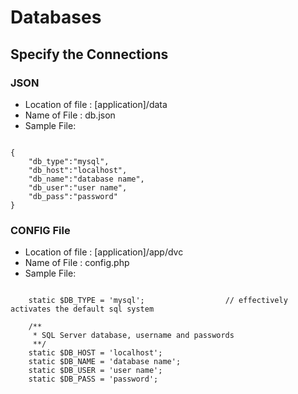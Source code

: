 # Databases

## Specify the Connections
### JSON

- Location of file : [application]/data
- Name of File : db.json
- Sample File:
<pre><code>
{
	"db_type":"mysql",
	"db_host":"localhost",
	"db_name":"database name",
	"db_user":"user name",
	"db_pass":"password"
}
</code></pre>

### CONFIG File

- Location of file : [application]/app/dvc
- Name of File : config.php
- Sample File:
<pre><code>
	static $DB_TYPE = 'mysql';					// effectively activates the default sql system

	/**
	 * SQL Server database, username and passwords
	 **/
	static $DB_HOST = 'localhost';
	static $DB_NAME = 'database name';
	static $DB_USER = 'user name';
	static $DB_PASS = 'password';
</code></pre>
